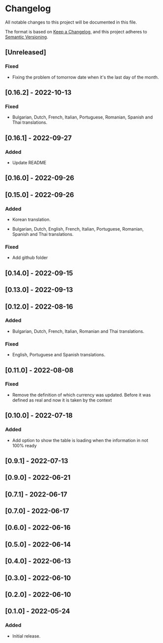 # Changelog

All notable changes to this project will be documented in this file.

The format is based on [Keep a Changelog](https://keepachangelog.com/en/1.0.0/),
and this project adheres to [Semantic Versioning](https://semver.org/spec/v2.0.0.html).

## [Unreleased]

### Fixed

- Fixing the problem of tomorrow date when it's the last day of the month.

## [0.16.2] - 2022-10-13

### Fixed

- Bulgarian, Dutch, French, Italian, Portuguese, Romanian, Spanish and Thai translations.

## [0.16.1] - 2022-09-27

### Added

- Update README

## [0.16.0] - 2022-09-26

## [0.15.0] - 2022-09-26

### Added

- Korean translation.

- Bulgarian, Dutch, English, French, Italian, Portuguese, Romanian, Spanish and Thai translations.

### Fixed

- Add github folder

## [0.14.0] - 2022-09-15

## [0.13.0] - 2022-09-13

## [0.12.0] - 2022-08-16

### Added

- Bulgarian, Dutch, French, Italian, Romanian and Thai translations.

### Fixed

- English, Portuguese and Spanish translations.

## [0.11.0] - 2022-08-08

### Fixed

- Remove the definition of which currency was updated. Before it was defined as real and now it is taken by the context

## [0.10.0] - 2022-07-18

### Added

- Add option to show the table is loading when the information in not 100% ready

## [0.9.1] - 2022-07-13

## [0.9.0] - 2022-06-21

## [0.7.1] - 2022-06-17

## [0.7.0] - 2022-06-17

## [0.6.0] - 2022-06-16

## [0.5.0] - 2022-06-14

## [0.4.0] - 2022-06-13

## [0.3.0] - 2022-06-10

## [0.2.0] - 2022-06-10

## [0.1.0] - 2022-05-24

### Added

- Initial release.
